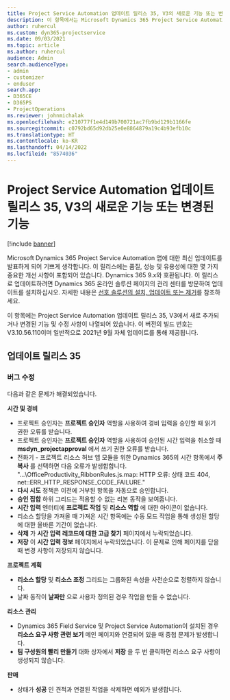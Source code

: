 ```yaml
---
title: Project Service Automation 업데이트 릴리스 35, V3의 새로운 기능 또는 변경된 기능
description: 이 항목에서는 Microsoft Dynamics 365 Project Service Automation 업데이트 릴리스 35, V3에서 사용 가능한 기능 및 수정 사항을 나열합니다.
author: ruhercul
ms.custom: dyn365-projectservice
ms.date: 09/03/2021
ms.topic: article
ms.author: ruhercul
audience: Admin
search.audienceType:
- admin
- customizer
- enduser
search.app:
- D365CE
- D365PS
- ProjectOperations
ms.reviewer: johnmichalak
ms.openlocfilehash: e210777f1e4d149b700721ac7fb9bd129b1166fe
ms.sourcegitcommit: c0792bd65d92db25e0e8864879a19c4b93efb10c
ms.translationtype: HT
ms.contentlocale: ko-KR
ms.lasthandoff: 04/14/2022
ms.locfileid: "8574036"
---
```

# <a name="whats-new-or-changed-in-project-service-automation-update-release-35-v3"></a>Project Service Automation 업데이트 릴리스 35, V3의 새로운 기능 또는 변경된 기능

[!include [banner](../includes/psa-now-project-operations.md)]

Microsoft Dynamics 365 Project Service Automation 앱에 대한 최신 업데이트를 발표하게 되어 기쁘게 생각합니다. 이 릴리스에는 품질, 성능 및 유용성에 대한 몇 가지 중요한 개선 사항이 포함되어 있습니다. Dynamics 365 9.x와 호환됩니다. 이 릴리스로 업데이트하려면 Dynamics 365 온라인 솔루션 페이지의 관리 센터를 방문하여 업데이트를 설치하십시오. 자세한 내용은 [선호 솔루션의 설치, 업데이트 또는 제거](/power-platform/admin/install-remove-preferred-solution)를 참조하세요.

이 항목에는 Project Service Automation 업데이트 릴리스 35, V3에서 새로 추가되거나 변경된 기능 및 수정 사항이 나열되어 있습니다. 이 버전의 빌드 번호는 V3.10.56.110이며 일반적으로 2021년 9월 자체 업데이트를 통해 제공됩니다.

## <a name="update-release-35"></a>업데이트 릴리스 35

### <a name="bug-fixes"></a>버그 수정

다음과 같은 문제가 해결되었습니다.

**시간 및 경비**

- 프로젝트 승인자는 **프로젝트 승인자** 역할을 사용하여 경비 입력을 승인할 때 읽기 권한 오류를 받습니다.
- 프로젝트 승인자는 **프로젝트 승인자** 역할을 사용하여 승인된 시간 입력을 취소할 때 **msdyn_projectapproval** 에서 쓰기 권한 오류를 받습니다.
- 전화기 - 프로젝트 리소스 허브 앱 모듈을 위한 Dynamics 365의 시간 항목에서 **주 복사** 를 선택하면 다음 오류가 발생합합니다. "...\OfficeProductivity_RibbonRules.js.map: HTTP 오류: 상태 코드 404, net::ERR_HTTP_RESPONSE_CODE_FAILURE."
- **다시 시도** 정책은 이전에 거부된 항목을 자동으로 승인합니다.
- **승인 집합** 하위 그리드는 적용할 수 없는 리본 동작을 보여줍니다.
- **시간 입력** 엔터티에 **프로젝트 작업** 및 **리소스 역할** 에 대한 아이콘이 없습니다.
- 리소스 할당을 가져올 때 가져온 시간 항목에는 수동 모드 작업을 통해 생성된 할당에 대한 올바른 기간이 없습니다.
- **삭제** 가 **시간 입력 레코드에 대한 고급 찾기** 페이지에서 누락되었습니다.
- **저장** 이 **시간 입력 정보** 페이지에서 누락되었습니다. 이 문제로 인해 페이지를 닫을 때 변경 사항이 저장되지 않습니다.

**프로젝트 계획**

- **리소스 할당** 및 **리소스 조정** 그리드는 그룹화된 속성을 사전순으로 정렬하지 않습니다.
- 날짜 동작이 **날짜만** 으로 사용자 정의된 경우 작업을 만들 수 없습니다.

**리소스 관리**

- Dynamics 365 Field Service 및 Project Service Automation이 설치된 경우 **리소스 요구 사항 관련 보기** 메인 페이지와 연결되어 있을 때 중첩 문제가 발생합니다.
- **팀 구성원의 빨리 만들기** 대화 상자에서 **저장** 을 두 번 클릭하면 리소스 요구 사항이 생성되지 않습니다.

**판매**

- 상태가 **성공** 인 견적과 연결된 작업을 삭제하면 예외가 발생합니다.
